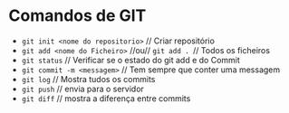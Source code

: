 # Comandos de GIT
* ``` git init <nome do repositorio> ``` // Criar repositório
*  ``` git add <nome do Ficheiro> ``` //ou// ```git add . ```// Todos os ficheiros
* ``` git status ``` // Verificar se o estado do git add e do Commit
* ``` git commit -m <messagem> ``` // Tem sempre que conter uma messagem
* ``` git log ``` // Mostra tudos os commits 
* ``` git push ``` // envia para o servidor 
* ``` git diff ``` // mostra a diferença entre commits
